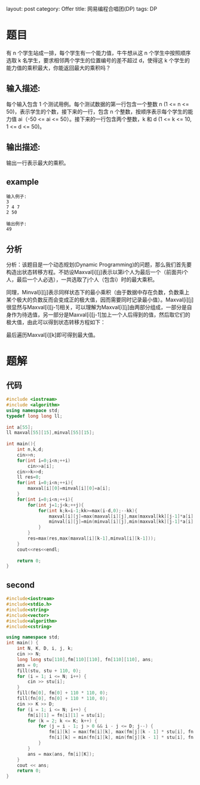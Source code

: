 layout: post
category: Offer
title: 网易编程合唱团(DP)
tags: DP

# 题目
有 n 个学生站成一排，每个学生有一个能力值，牛牛想从这 n 个学生中按照顺序选取 k 名学生，要求相邻两个学生的位置编号的差不超过 d，使得这 k 个学生的能力值的乘积最大，你能返回最大的乘积吗？ 

## 输入描述:
每个输入包含 1 个测试用例。每个测试数据的第一行包含一个整数 n (1 <= n <= 50)，表示学生的个数，接下来的一行，包含 n 个整数，按顺序表示每个学生的能力值 ai（-50 <= ai <= 50）。接下来的一行包含两个整数，k 和 d (1 <= k <= 10, 1 <= d <= 50)。

## 输出描述:
输出一行表示最大的乘积。

## example

    输入例子:
    3
    7 4 7
    2 50
    
    输出例子:
    49

## 分析
分析：该题目是一个动态规划(Dynamic Programming)的问题，那么我们首先要构造出状态转移方程。不妨设Maxval[i][j]表示以第i个人为最后一个（前面共i个人，最后一个人必选），一共选取了j个人（包含i）时的最大乘积。

同理，Minval[i][j]表示同样状态下的最小乘积（由于数据中存在负数，负数乘上某个极大的负数反而会变成正的极大值，因而需要同时记录最小值）。Maxval[i][j]很显然与Maxval[i][j-1]相关，可以理解为Maxval[i][j]由两部分组成，一部分是自身作为待选值，另一部分是Maxval[i][j-1]加上一个人后得到的值，然后取它们的极大值，由此可以得到状态转移方程如下：

最后遍历Maxval[i][k]即可得到最大值。
# 题解

## 代码
```c++
#include <iostream>  
#include <algorithm>  
using namespace std;    
typedef long long ll;    
    
int a[55];    
ll maxval[55][15],minval[55][15];   
    
int main(){    
    int n,k,d;    
    cin>>n;  
    for(int i=0;i<n;++i)  
        cin>>a[i];    
    cin>>k>>d;    
    ll res=0;    
    for(int i=0;i<n;++i){  
        maxval[i][0]=minval[i][0]=a[i];  
    }  
    for(int i=0;i<n;++i){    
        for(int j=1;j<k;++j){    
            for(int k;k=i-1;kk>=max(i-d,0);--kk){    
                maxval[i][j]=max(maxval[i][j],max(maxval[kk][j-1]*a[i],minval[kk][j-1]*a[i]));    
                minval[i][j]=min(minval[i][j],min(maxval[kk][j-1]*a[i],minval[kk][j-1]*a[i]));    
            }    
        }    
        res=max(res,max(maxval[i][k-1],minval[i][k-1]));    
    }    
    cout<<res<<endl;  
  
    return 0;    
}  
```

## second
```c++
#include<iostream>
#include<stdio.h>
#include<string>
#include<vector>
#include<algorithm>
#include<cstring>

using namespace std;
int main() {
	int N, K, D, i, j, k;
	cin >> N;
	long long stu[110],fm[110][110], fn[110][110], ans;
	ans = 0;
	fill(stu, stu + 110, 0);
	for (i = 1; i <= N; i++) {
		cin >> stu[i];
	}
	fill(fm[0], fm[0] + 110 * 110, 0);
	fill(fn[0], fn[0] + 110 * 110, 0);
	cin >> K >> D;
	for (i = 1; i <= N; i++) {
		fm[i][1] = fn[i][1] = stu[i];
		for (k = 2; k <= K; k++) {
			for (j = i - 1; j > 0 && i - j <= D; j--) {
				fm[i][k] = max(fm[i][k], max(fm[j][k - 1] * stu[i], fn[j][k - 1] * stu[i]));
				fn[i][k] = min(fn[i][k], min(fm[j][k - 1] * stu[i], fn[j][k - 1] * stu[i]));
			}
		}
		ans = max(ans, fm[i][K]);
	}
	cout << ans;
	return 0;
}
```